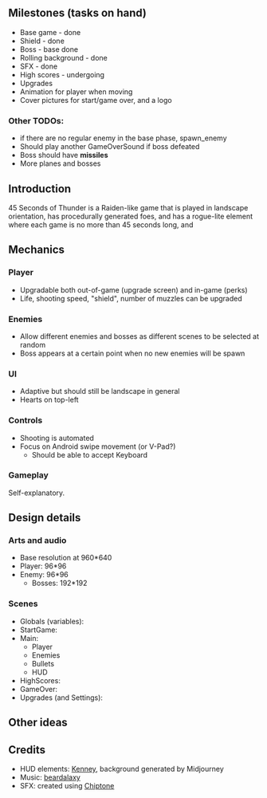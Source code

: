 ## Milestones (tasks on hand)
- Base game - done
- Shield - done
- Boss - base done
- Rolling background - done
- SFX - done
- High scores - undergoing
- Upgrades
- Animation for player when moving
- Cover pictures for start/game over, and a logo

### Other TODOs:
- if there are no regular enemy in the base phase, spawn_enemy
- Should play another GameOverSound if boss defeated
- Boss should have **missiles**
- More planes and bosses

## Introduction
45 Seconds of Thunder is a Raiden-like game that is played in landscape orientation, has procedurally generated foes, and has a rogue-lite element where each game is no more than 45 seconds long, and 

## Mechanics
### Player
- Upgradable both out-of-game (upgrade screen) and in-game (perks)
- Life, shooting speed, "shield", number of muzzles can be upgraded

### Enemies
- Allow different enemies and bosses as different scenes to be selected at random
- Boss appears at a certain point when no new enemies will be spawn

### UI
- Adaptive but should still be landscape in general
- Hearts on top-left

### Controls
- Shooting is automated
- Focus on Android swipe movement (or V-Pad?)
	- Should be able to accept Keyboard

### Gameplay
Self-explanatory.

## Design details
### Arts and audio
- Base resolution at 960*640
- Player: 96*96
- Enemy: 96*96
	- Bosses: 192*192

### Scenes
- Globals (variables):
- StartGame:
- Main:
	- Player
	- Enemies
	- Bullets
	- HUD
- HighScores:
- GameOver:
- Upgrades (and Settings):

## Other ideas

## Credits
- HUD elements: [Kenney](www.kenney.nl), background generated by Midjourney
- Music: [beardalaxy](https://opengameart.org/content/tense-drive)
- SFX: created using [Chiptone](https://sfbgames.itch.io/chiptone)
